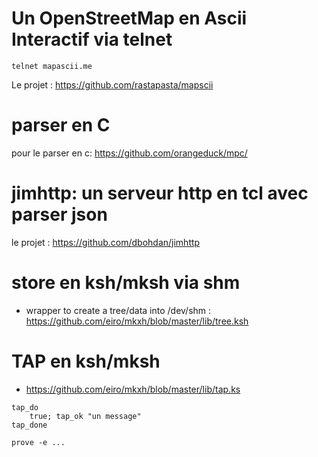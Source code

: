 
# Un OpenStreetMap en Ascii Interactif via telnet

```
telnet mapascii.me
```
Le projet : https://github.com/rastapasta/mapscii

# parser en C

pour le parser en c: https://github.com/orangeduck/mpc/


# jimhttp: un serveur http en tcl avec parser json

le projet : https://github.com/dbohdan/jimhttp


# store en ksh/mksh via shm

 * wrapper to create a tree/data into /dev/shm : https://github.com/eiro/mkxh/blob/master/lib/tree.ksh

# TAP en ksh/mksh

 * https://github.com/eiro/mkxh/blob/master/lib/tap.ks

```
tap_do
	true; tap_ok "un message"
tap_done
```

```
prove -e ...
```


